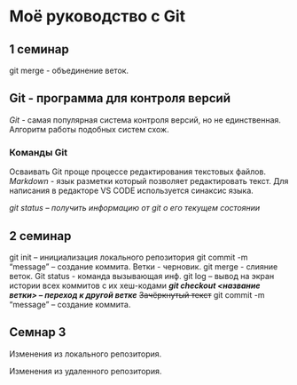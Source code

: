 # Моё руководство с Git

## 1 семинар
git merge - объединение веток.
## Git - программа для контроля версий
*Git* - самая популярная система контроля версий, но не единственная. Алгоритм работы подобных систем схож.

### Команды Git
Осваивать Git проще процессе редактирования текстовых файлов. *Markdown* - язык разметки который позволяет редактировать текст. Для написания в редакторе VS CODE используется синаксис языка.

_git status – получить информацию от git о его текущем состоянии_

## 2 семинар
git init – инициализация локального репозитория
git commit -m “message” – создание коммита.
Ветки - черновик.
git merge - слияние веток.
Git status - команда вызывающая инф.
git log – вывод на экран истории всех коммитов с их хеш-кодами
***git checkout <название ветки> – переход к другой ветке***
~~Зачёркнутый текст~~
git commit -m “message” – создание коммита.

## Семнар 3

Изменения из локального репозитория.

Изменения из удаленного репозитория.
